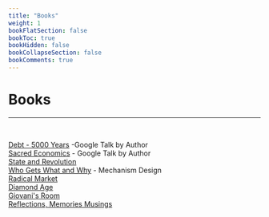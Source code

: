 ```yaml
---
title: "Books"
weight: 1
bookFlatSection: false
bookToc: true
bookHidden: false
bookCollapseSection: false
bookComments: true
---
```


# Books

***
</br>

[Debt - 5000 Years](https://www.youtube.com/watch?v=CZIINXhGDcs&feature=emb_title) -Google Talk by Author  
[Sacred Economics](https://www.youtube.com/watch?v=MK-ohudWUl8) - Google Talk by Author  
[State and Revolution](https://www.marxists.org/archive/lenin/works/1917/staterev/)  
[Who Gets What and Why](https://www.goodreads.com/book/show/22749723-who-gets-what-and-why) - Mechanism Design  
[Radical Market](https://www.goodreads.com/book/show/36515770-radical-markets?from_search=true&from_srp=true&qid=ubQCje5Ufs&rank=1)  
[Diamond Age](https://www.goodreads.com/book/show/827.The_Diamond_Age)  
[Giovani's Room](https://www.goodreads.com/book/show/38462.Giovanni_s_Room)  
[Reflections, Memories Musings](https://www.goodreads.com/book/show/19610119-reflections-memories-musings)  
